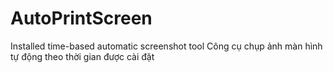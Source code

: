 # AutoPrintScreen
Installed time-based automatic screenshot tool
Công cụ chụp ảnh màn hình tự động theo thời gian được cài đặt
